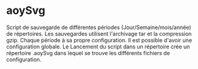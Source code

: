 # aoySvg
Script de sauvegarde de différentes périodes (Jour/Semaine/mois/année) de répertoires.
Les sauvegardes utilisent l'archivage tar et la compression gzip.
Chaque période à sa propre configuration. Il est possible d'avoir une configuration globale.
Le Lancement du script dans un répertoire crée un répertoire .aoySvg dans lequel se trouve les différents fichiers de configuration.

